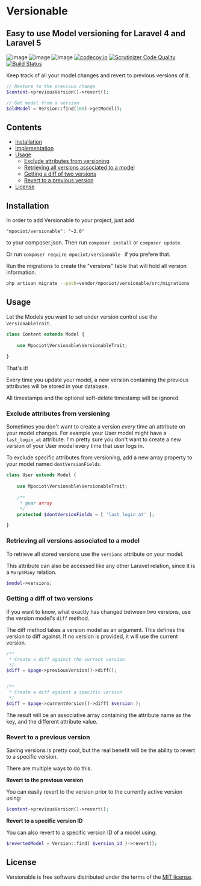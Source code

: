 # Versionable
## Easy to use Model versioning for Laravel 4 and Laravel 5

![image](http://img.shields.io/packagist/v/mpociot/versionable.svg?style=flat)
![image](http://img.shields.io/packagist/l/mpociot/versionable.svg?style=flat)
![image](http://img.shields.io/packagist/dt/mpociot/versionable.svg?style=flat)
[![codecov.io](https://codecov.io/github/mpociot/versionable/coverage.svg?branch=master)](https://codecov.io/github/mpociot/versionable?branch=master)
[![Scrutinizer Code Quality](https://scrutinizer-ci.com/g/mpociot/versionable/badges/quality-score.png?b=master)](https://scrutinizer-ci.com/g/mpociot/versionable/?branch=master)
[![Build Status](https://travis-ci.org/mpociot/versionable.svg?branch=master)](https://travis-ci.org/mpociot/versionable)

Keep track of all your model changes and revert to previous versions of it.


```php
// Restore to the previous change
$content->previousVersion()->revert();

// Get model from a version
$oldModel = Version::find(100)->getModel();
```

## Contents

- [Installation](#installation)
- [Implementation](#implementation)
- [Usage](#usage)
    - [Exclude attributes from versioning](#exclude)
    - [Retrieving all versions associated to a model](#retrieve)
    - [Getting a diff of two versions](#diff)
    - [Revert to a previous version](#revert)
- [License](#license) 

<a name="installation" />

## Installation

In order to add Versionable to your project, just add 

    "mpociot/versionable": "~2.0"

to your composer.json. Then run `composer install` or `composer update`.

Or run `composer require mpociot/versionable ` if you prefere that.

Run the migrations to create the "versions" table that will hold all version information.

```bash
php artisan migrate --path=vendor/mpociot/versionable/src/migrations
```

<a name="usage" />

## Usage

Let the Models you want to set under version control use the `VersionableTrait`.

```php
class Content extends Model {
	
	use Mpociot\Versionable\VersionableTrait;
	
}
```
That's it!

Every time you update your model, a new version containing the previous attributes will be stored in your database. 

All timestamps and the optional soft-delete timestamp will be ignored.

<a name="exclude" />

### Exclude attributes from versioning

Sometimes you don't want to create a version *every* time an attribute on your model changes. For example your User model might have a `last_login_at` attribute. 
I'm pretty sure you don't want to create a new version of your User model every time that user logs in.

To exclude specific attributes from versioning, add a new array property to your model named `dontVersionFields`.

```php
class User extends Model {
	
	use Mpociot\Versionable\VersionableTrait;
	
	/**
	 * @var array
	 */
	protected $dontVersionFields = [ 'last_login_at' ];

}
```

<a name="retrieve" />

### Retrieving all versions associated to a model

To retrieve all stored versions use the `versions` attribute on your model.

This attribute can also be accessed like any other Laravel relation, since it is a `MorphMany` relation.

```php
$model->versions;
```

<a name="diff" />

### Getting a diff of two versions

If you want to know, what exactly has changed between two versions, use the version model's `diff` method.

The diff method takes a version model as an argument. This defines the version to diff against. If no version is provided, it will use the current version.

```php
/**
 * Create a diff against the current version
 */
$diff = $page->previousVersion()->diff();


/**
 * Create a diff against a specific version
 */
$diff = $page->currentVersion()->diff( $version );
```

The result will be an associative array containing the attribute name as the key, and the different attribute value.

<a name="revert" />

### Revert to a previous version

Saving versions is pretty cool, but the real benefit will be the ability to revert to a specific version.

There are multiple ways to do this.

**Revert to the previous version**

You can easily revert to the version prior to the currently active version using:

```php
$content->previousVersion()->revert();
```

**Revert to a specific version ID**

You can also revert to a specific version ID of a model using:

```php
$revertedModel = Version::find( $version_id )->revert();
```



<a name="license" />

## License

Versionable is free software distributed under the terms of the [MIT license](https://opensource.org/licenses/MIT).

